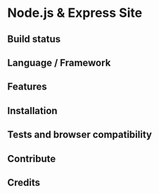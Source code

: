 ## <h1>Node.js & Express Site</h1>
##

## Build status

## Language / Framework

## Features

## Installation

## Tests and browser compatibility

## Contribute

## Credits


